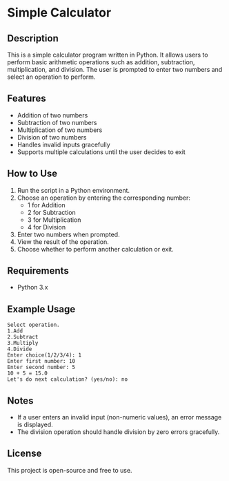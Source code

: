 
# Simple Calculator

## Description
This is a simple calculator program written in Python. It allows users to perform basic arithmetic operations such as addition, subtraction, multiplication, and division. The user is prompted to enter two numbers and select an operation to perform.

## Features
- Addition of two numbers
- Subtraction of two numbers
- Multiplication of two numbers
- Division of two numbers
- Handles invalid inputs gracefully
- Supports multiple calculations until the user decides to exit

## How to Use
1. Run the script in a Python environment.
2. Choose an operation by entering the corresponding number:
   - 1 for Addition
   - 2 for Subtraction
   - 3 for Multiplication
   - 4 for Division
3. Enter two numbers when prompted.
4. View the result of the operation.
5. Choose whether to perform another calculation or exit.

## Requirements
- Python 3.x

## Example Usage
```
Select operation.
1.Add
2.Subtract
3.Multiply
4.Divide
Enter choice(1/2/3/4): 1
Enter first number: 10
Enter second number: 5
10 + 5 = 15.0
Let's do next calculation? (yes/no): no
```

## Notes
- If a user enters an invalid input (non-numeric values), an error message is displayed.
- The division operation should handle division by zero errors gracefully.

## License
This project is open-source and free to use.

